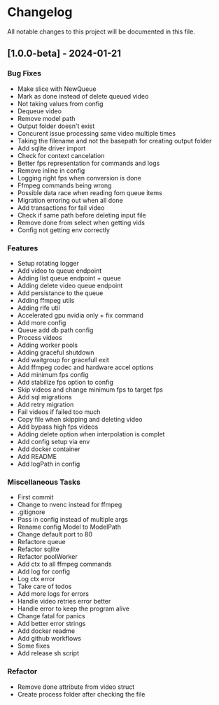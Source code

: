 # Changelog

All notable changes to this project will be documented in this file.

## [1.0.0-beta] - 2024-01-21

### Bug Fixes

- Make slice with NewQueue
- Mark as done instead of delete queued video
- Not taking values from config
- Dequeue video
- Remove model path
- Output folder doesn't exist
- Concurent issue processing same video multiple times
- Taking the filename and not the basepath for creating output folder
- Add sqlite driver import
- Check for context cancelation
- Better fps representation for commands and logs
- Remove inline in config
- Logging right fps when conversion is done
- Ffmpeg commands being wrong
- Possible data race when reading fom queue items
- Migration erroring out when all done
- Add transactions for fail video
- Check if same path before deleting input file
- Remove done from select when getting vids
- Config not getting env correctly

### Features

- Setup rotating logger
- Add video to queue endpoint
- Adding list queue endpoint + queue
- Adding delete video queue endpoint
- Add persistance to the queue
- Adding ffmpeg utils
- Adding rife util
- Accelerated gpu nvidia only + fix command
- Add more config
- Queue add db path config
- Process videos
- Adding worker pools
- Adding graceful shutdown
- Add waitgroup for gracefull exit
- Add ffmpeg codec and hardware accel options
- Add minimum fps config
- Add stabilize fps option to config
- Skip videos and change minimum fps to target fps
- Add sql migrations
- Add retry migration
- Fail videos if failed too much
- Copy file when skipping and deleting video
- Add bypass high fps videos
- Adding delete option when interpolation is complet
- Add config setup via env
- Add docker container
- Add README
- Add logPath in config

### Miscellaneous Tasks

- First commit
- Change to nvenc instead for ffmpeg
- .gitignore
- Pass in config instead of multiple args
- Rename config Model to ModelPath
- Change default port to 80
- Refactore queue
- Refactor sqlite
- Refactor poolWorker
- Add ctx to all ffmpeg commands
- Add log for config
- Log ctx error
- Take care of todos
- Add more logs for errors
- Handle video retries error better
- Handle error to keep the program alive
- Change fatal for panics
- Add better error strings
- Add docker readme
- Add github workflows
- Some fixes
- Add release sh script

### Refactor

- Remove done attribute from video struct
- Create process folder after checking the file

<!-- generated by git-cliff -->
